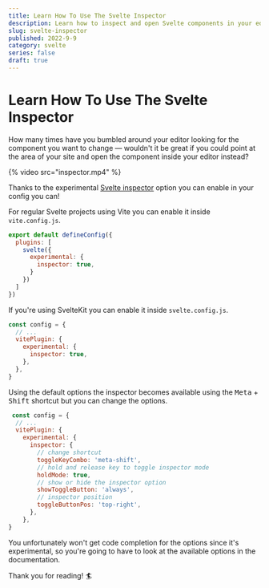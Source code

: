 ```yaml
---
title: Learn How To Use The Svelte Inspector
description: Learn how to inspect and open Svelte components in your editor.
slug: svelte-inspector
published: 2022-9-9
category: svelte
series: false
draft: true
---
```


# Learn How To Use The Svelte Inspector


How many times have you bumbled around your editor looking for the component you want to change — wouldn't it be great if you could point at the area of your site and open the component inside your editor instead?

{% video src="inspector.mp4" %}

Thanks to the experimental [Svelte inspector]([https://github.com/sveltejs/vite-plugin-svelte/blob/main/docs/config.md#inspector](https://github.com/sveltejs/vite-plugin-svelte/blob/main/docs/config.md#inspector)) option you can enable in your config you can!

For regular Svelte projects using Vite you can enable it inside `vite.config.js`.

```js:vite.config.js showLineNumbers
export default defineConfig({
  plugins: [
    svelte({
      experimental: {
        inspector: true,
      }
    })
  ]
})
```

If you're using SvelteKit you can enable it inside `svelte.config.js`.

```js:svelte.config.js showLineNumbers
const config = {
  // ...
  vitePlugin: {
    experimental: {
      inspector: true,
    },
  },
}
```

Using the default options the inspector becomes available using the <kbd>Meta</kbd> + <kbd>Shift</kbd> shortcut but you can change the options.

```js:svelte.config.js showLineNumbers
 const config = {
  // ...
  vitePlugin: {
    experimental: {
      inspector: {
        // change shortcut
        toggleKeyCombo: 'meta-shift',
        // hold and release key to toggle inspector mode 
        holdMode: true,
        // show or hide the inspector option
        showToggleButton: 'always',
        // inspector position
        toggleButtonPos: 'top-right',
      },
    },
}
```

You unfortunately won't get code completion for the options since it's experimental, so you're going to have to look at the available options in the documentation.

Thank you for reading! 🏄️